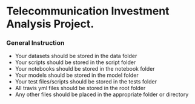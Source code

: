 # Telecommunication Investment Analysis Project.

### General Instruction 
 - Your datasets should be stored in the data folder
 - Your scripts should be stored in the script folder
 - Your notebooks should be stored in the notebook folder
 - Your models should be stored in the model folder
 - Your test files/scripts should be stored in the tests folder
 - All travis yml files should be stored in the root folder
 - Any other files should be placed in the appropriate folder or directory
